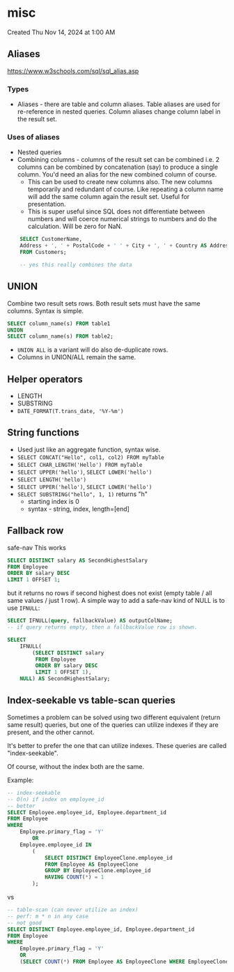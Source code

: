 # misc
Created Thu Nov 14, 2024 at 1:00 AM

## Aliases
https://www.w3schools.com/sql/sql_alias.asp
### Types
- Aliases - there are table and column aliases. Table aliases are used for re-reference in nested queries. Column aliases change column label in the result set.

### Uses of aliases
- Nested queries
- Combining columns - columns of the result set can be combined i.e. 2 columns can be combined by concatenation (say) to produce a single column. You'd need an alias for the new combined column of course.
	- This can be used to create new columns also. The new columns temporarily and redundant of course. Like repeating a column name will add the same column again the result set. Useful for presentation.
	- This is super useful since SQL does not differentiate between numbers and will coerce numerical strings to numbers and do the calculation. Will be zero for NaN.
```sql
	SELECT CustomerName, 
	Address + ', ' + PostalCode + ' ' + City + ', ' + Country AS Address
	FROM Customers;

	-- yes this really combines the data
```

## UNION
Combine two result sets rows. Both result sets must have the same columns.
 Syntax is simple.
```sql
SELECT column_name(s) FROM table1
UNION
SELECT column_name(s) FROM table2;
```

- `UNION ALL` is a variant will do also de-duplicate rows.
- Columns in UNION/ALL remain the same.

## Helper operators
- LENGTH
- SUBSTRING
- `DATE_FORMAT(T.trans_date, '%Y-%m')`

## String functions
- Used just like an aggregate function, syntax wise.
- `SELECT CONCAT("Hello", col1, col2) FROM myTable`
- `SELECT CHAR_LENGTH('Hello') FROM myTable`
- `SELECT UPPER('hello')`, `SELECT LOWER('hello')`
- `SELECT LENGTH('hello')`
- `SELECT UPPER('hello')`, `SELECT LOWER('hello')`
- `SELECT SUBSTRING("hello", 1, 1)` returns "h"
	- starting index is 0
	- syntax - string, index, length=\[end]

## Fallback row
safe-nav
This works
```sql
SELECT DISTINCT salary AS SecondHighestSalary
FROM Employee
ORDER BY salary DESC
LIMIT 1 OFFSET 1;
```

but it returns no rows if second highest does not exist (empty table / all same values / just 1 row).
A simple way to add a safe-nav kind of NULL is to use `IFNULL`:
```sql
SELECT IFNULL(query, fallbackValue) AS outputColName;
-- if query returns empty, then a fallbackValue row is shown.
```
```sql
SELECT 
    IFNULL(
        (SELECT DISTINCT salary 
         FROM Employee
         ORDER BY salary DESC
         LIMIT 1 OFFSET 1),
    NULL) AS SecondHighestSalary;
```

## Index-seekable vs table-scan queries
Sometimes a problem can be solved using two different equivalent (return same result) queries, but one of the queries can utilize indexes if they are present, and the other cannot.

It's better to prefer the one that can utilize indexes. These queries are called "index-seekable".

Of course, without the index both are the same.

Example:
```sql
-- index-seekable
-- O(n) if index on employee_id
-- better
SELECT Employee.employee_id, Employee.department_id 
FROM Employee 
WHERE 
    Employee.primary_flag = 'Y' 
        OR 
    Employee.employee_id IN 
        (
            SELECT DISTINCT EmployeeClone.employee_id 
            FROM Employee AS EmployeeClone 
            GROUP BY EmployeeClone.employee_id 
            HAVING COUNT(*) = 1
        );
```

vs

```sql
-- table-scan (can never utilize an index)
-- perf: m * n in any case
-- not good
SELECT DISTINCT Employee.employee_id, Employee.department_id
FROM Employee
WHERE 
	Employee.primary_flag = 'Y' 
	OR 
	(SELECT COUNT(*) FROM Employee AS EmployeeClone WHERE EmployeeClone.employee_id = Employee.employee_id) = 1;
```